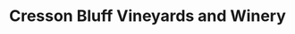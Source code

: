 ---
title: "Cresson Bluff Vineyards and Winery"
url: /cresson/cresson-bluff-vineyards-and-winery/
shop: alcohol
---